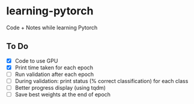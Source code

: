 # learning-pytorch
Code + Notes while learning Pytorch

## To Do

 - [x] Code to use GPU
 - [x] Print time taken for each epoch
 - [ ] Run validation after each epoch
 - [ ] During validation: print status (% correct classification) for each class
 - [ ] Better progress display (using tqdm)
 - [ ] Save best weights at the end of epoch
